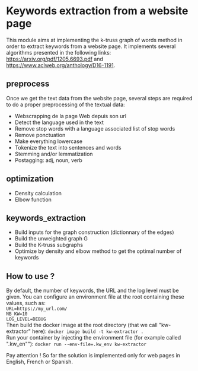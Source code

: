 # Keywords extraction from a website page
This module aims at implementing the k-truss graph of words method in order to extract keywords from a website page. It implements several algorithms presented in the following links: https://arxiv.org/pdf/1205.6693.pdf and https://www.aclweb.org/anthology/D16-1191.

## preprocess
Once we get the text data from the website page, several steps are required to do a proper preprocessing of the textual data:
* Webscrapping de la page Web depuis son url
* Detect the language used in the text
* Remove stop words with a language associated list of stop words
* Remove ponctuation
* Make everything lowercase
* Tokenize the text into sentences and words
* Stemming and/or lemmatization
* Postagging: adj, noun, verb

## optimization
* Density calculation
* Elbow function

## keywords_extraction
* Build inputs for the graph construction (dictionnary of the edges)
* Build the unweighted graph G
* Build the K-truss subgraphs
* Optimize by density and elbow method to get the optimal number of keywords

## How to use ?
By default, the number of keywords, the URL and the log level must be given. You can configure an environment file at the root containing these values, such as:  
`URL=https://my_url.com/`  
`NB_KW=10`  
`LOG_LEVEL=DEBUG`  
Then build the docker image at the root directory (that we call "kw-extractor" here): `docker image build -t kw-extractor .`  
Run your container by injecting the environment file (for example called ".kw_en""): `docker run --env-file=.kw_env kw-extractor`   

Pay attention ! So far the solution is implemented only for web pages in English, French or Spanish.

